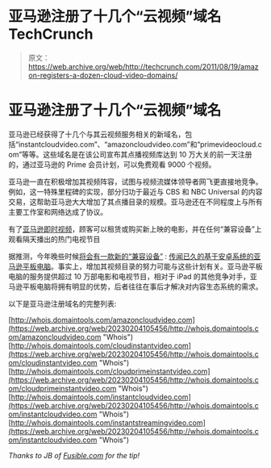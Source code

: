 # 亚马逊注册了十几个“云视频”域名 TechCrunch

> 原文：<https://web.archive.org/web/http://techcrunch.com/2011/08/19/amazon-registers-a-dozen-cloud-video-domains/>

# 亚马逊注册了十几个“云视频”域名

亚马逊已经获得了十几个与其云视频服务相关的新域名，包括“instantcloudvideo.com”、“amazoncloudvideo.com”和“primevideocloud.com”等等。这些域名是在该公司宣布其点播视频库达到 10 万大关的前一天注册的，通过亚马逊的 Prime 会员计划，可以免费观看 9000 个视频。

亚马逊一直在积极增加其视频阵容，试图与视频流媒体领导者网飞更直接地竞争。例如，这一特殊里程碑的实现，部分归功于最近与 CBS 和 NBC Universal 的内容交易，这帮助亚马逊大大增加了其点播目录的规模。亚马逊还在不同程度上与所有主要工作室和网络达成了协议。

有了[亚马逊即时视频](https://web.archive.org/web/20230204105456/http://www.amazon.com/Instant-Video)，顾客可以租赁或购买新上映的电影，并在任何“兼容设备”上观看隔天播出的热门电视节目

据推测，今年晚些时候[将会有一款新的“兼容设备”](https://web.archive.org/web/20230204105456/https://techcrunch.com/2011/07/13/not-so-crazy-rumor-amazon-to-release-an-android-tablet-and-two-new-kindles-this-fall/) : [传闻已久的基于安卓系统的亚马逊平板电脑](https://web.archive.org/web/20230204105456/https://techcrunch.com/2011/07/13/amazon-tablet-android/)。事实上，增加其视频目录的努力可能与这些计划有关。亚马逊平板电脑的服务提供超过 10 万部电影和电视节目，相对于 iPad 的其他竞争对手，亚马逊平板电脑将拥有明显的优势，后者往往在事后才解决对内容生态系统的需求。

以下是亚马逊注册域名的完整列表:

[http://whois.domaintools.com/amazoncloudvideo.com](https://web.archive.org/web/20230204105456/http://whois.domaintools.com/amazoncloudvideo.com "Whois")
[http://whois.domaintools.com/cloudinstantvideo.com](https://web.archive.org/web/20230204105456/http://whois.domaintools.com/cloudinstantvideo.com "Whois")
[http://whois.domaintools.com/cloudprimeinstantvideo.com](https://web.archive.org/web/20230204105456/http://whois.domaintools.com/cloudprimeinstantvideo.com "Whois")
[http://whois.domaintools.com/instantcloudvideo.com](https://web.archive.org/web/20230204105456/http://whois.domaintools.com/instantcloudvideo.com "Whois")
[http://whois.domaintools.com/instantstreamingvideo.com](https://web.archive.org/web/20230204105456/http://whois.domaintools.com/instantcloudvideo.com "Whois")

*Thanks to JB of [Fusible.com](https://web.archive.org/web/20230204105456/http://fusible.com/2011/08/amazon-buys-cloud-video-domains-to-support-its-instant-video-service/) for the tip!*